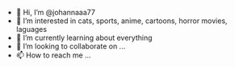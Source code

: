 - 👋 Hi, I’m @johannaaa77
- 👀 I’m interested in cats, sports, anime, cartoons, horror movies, laguages
- 🌱 I’m currently learning about everything
- 💞️ I’m looking to collaborate on ...
- 📫 How to reach me ...

<!---
johannaaa77/johannaaa77 is a ✨ special ✨ repository because its `README.md` (this file) appears on your GitHub profile.
You can click the Preview link to take a look at your changes.
--->
